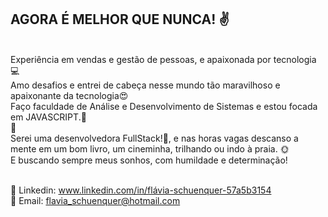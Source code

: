 

## AGORA É MELHOR QUE NUNCA! :v:
 
<br/>Experiência em vendas e gestão de pessoas, e apaixonada por tecnologia :computer:
<br/>Amo desafios e entrei de cabeça nesse mundo tão maravilhoso e apaixonante da tecnologia:heart_eyes:
<br/>Faço faculdade de Análise e Desenvolvimento de Sistemas e estou focada em JAVASCRIPT.:punch: 
<br/>:purple_heart: 
<br/>Serei uma desenvolvedora FullStack!:raised_hands:, e nas horas vagas descanso a mente em um bom livro, um cineminha, trilhando ou indo à praia. :sun_with_face:
<br/>E buscando sempre meus sonhos, com humildade e determinação!

<br/>💬 Linkedin: www.linkedin.com/in/flávia-schuenquer-57a5b3154 
<br/>👋 Email: flavia_schuenquer@hotmail.com
   

